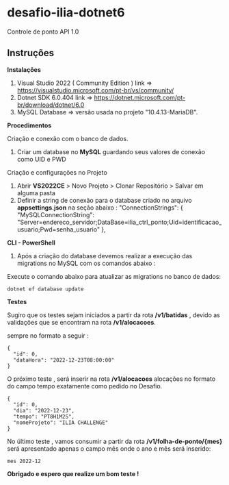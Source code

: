 # desafio-ilia-dotnet6
Controle de ponto API 1.0

Instruções 
--------------------------------------------------------------------------
<b>Instalações</b>

1. Visual Studio 2022 ( Community Edition ) link =>  https://visualstudio.microsoft.com/pt-br/vs/community/
2. Dotnet SDK 6.0.404   link => https://dotnet.microsoft.com/pt-br/download/dotnet/6.0
3. MySQL Database => versão usada no projeto "10.4.13-MariaDB".


<b>Procedimentos</b>

Criação e conexão com o banco de dados.

1. Criar um database no <b>MySQL</b> guardando seus valores de conexão como UID e PWD

Criação e configurações no Projeto

1. Abrir <b>VS2022CE</b> > Novo Projeto > Clonar Repositório > Salvar em alguma pasta
2. Definir a string de conexão para o database criado no arquivo <b>appsettings.json</b> na seção abaixo :
    "ConnectionStrings": {
        "MySQLConnectionString": "Server=endereco_servidor;DataBase=ilia_ctrl_ponto;Uid=identificacao_usuario;Pwd=senha_usuario"
      },


<b>CLI - PowerShell</b>

1. Após a criação do database devemos realizar a execução das migrations no MySQL com os comandos abaixo :

Execute o comando abaixo para atualizar as migrations no banco de dados:

    dotnet ef database update
    
    
<b>Testes</b>

Sugiro que os testes sejam iniciados a partir da rota <b>/v1/batidas</b> , devido as validações que se encontram
na rota <b>/v1/alocacoes</b>. 

sempre no formato a seguir :

    {
      "id": 0,
      "dataHora": "2022-12-23T08:00:00"
    }

O próximo teste , será inserir na rota <b>/v1/alocacoes</b> alocações no formato do campo tempo exatamente como pedido no Desafio.

    {
      "id": 0,
      "dia": "2022-12-23",
      "tempo": "PT8H1M2S",
      "nomeProjeto": "ILIA CHALLENGE"
    }

No último teste , vamos consumir a partir da rota <b>/v1/folha-de-ponto/{mes}</b> será apresentado apenas o campo mês 
onde o ano e mês será inserido:

    mes 2022-12




<b>Obrigado e espero que realize um bom teste !</b>


















 


